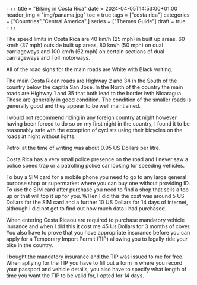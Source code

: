 +++
title = "Biking in Costa Rica"
date = 2024-04-05T14:53:00+01:00
header_img = "img/panama.jpg"
toc = true
tags = ["costa rica"]
categories = ["Countries","Central America",]
series = ["Themes Guide"]
draft = true
+++

The speed limits in Costa Rica are 40 km/h (25 mph) in built up areas, 60 km/h (37 mph) outside built up areas, 80 km/h (50 mph) on dual carriageways and 100 km/h (62 mph) on certain sections of dual carriageways and Toll motorways.

All of the road signs for the main roads are White with Black writing. 

The main Costa Rican roads are Highway 2 and 34 in the South of the country below the capitla San Jose. In the North of the country the main roads are Highway 1 and 35 that both lead to the border iwth Nicaragua. These are generally in good condition. The condition of the smaller roads is generally good and they appear to be well maintiained. 

I would not recommend riding in any foreign country at night however having been forced to do so on my first night in the country, I found it to be reasonably safe wth the exception of cyclists using their bicycles on the roads at night without lights. 

Petrol at the time of writing was about 0.95 US Dollars per litre. 

Costa Rica has a very small police presence on the road and I never saw a police speed trap or a patrolling police car looking for speeding vehicles.  

To buy a SIM card for a mobile phone you need to go to any large general purpose shop or supermarket where you can buy one without providing ID. To use the SIM card after purchase you need to find a shop that sells a top up or that will top it up for you. WHen I did this the cost was around 5 US Dollars for the SIM card and a further 10 US Dollars for 14 days of internet, although I did not get to find out how much data I had purchased. 

When entering Costa Ricaou are required to purchase mandatory vehicle inurance and when I did this it cost me 45 Us Dollars for 3 months of cover. You also have to prove that you have appropriate insurance before you can apply for a Temporary Import Permit (TIP) allowing you to legally ride your bike in the country. 

I bought the mandatory insurance and the TIP was issued to me for free. When apllying for the TIP you have to fill out a form in where you record your passport and vehicle details, you also have to specify what length of time you want the TIP to be valid for, I opted for 14 days. 

